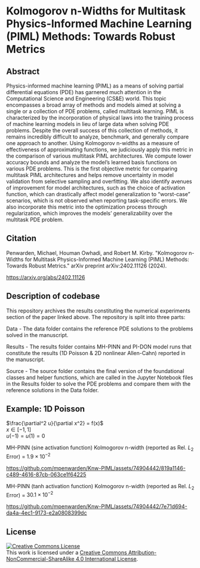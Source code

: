 # Kolmogorov n-Widths for Multitask Physics-Informed Machine Learning (PIML) Methods: Towards Robust Metrics

## Abstract

Physics-informed machine learning (PIML) as a means of solving partial differential equations (PDE) has
garnered much attention in the Computational Science and Engineering (CS&E) world. This topic encompasses a broad array of methods and models aimed at solving a single or a collection of PDE problems, called
multitask learning. PIML is characterized by the incorporation of physical laws into the training process of
machine learning models in lieu of large data when solving PDE problems. Despite the overall success of
this collection of methods, it remains incredibly difficult to analyze, benchmark, and generally compare one
approach to another. Using Kolmogorov n-widths as a measure of effectiveness of approximating functions,
we judiciously apply this metric in the comparison of various multitask PIML architectures. We compute
lower accuracy bounds and analyze the model’s learned basis functions on various PDE problems. This
is the first objective metric for comparing multitask PIML architectures and helps remove uncertainty in
model validation from selective sampling and overfitting. We also identify avenues of improvement for model
architectures, such as the choice of activation function, which can drastically affect model generalization to
“worst-case” scenarios, which is not observed when reporting task-specific errors. We also incorporate this
metric into the optimization process through regularization, which improves the models’ generalizability
over the multitask PDE problem.

## Citation

Penwarden, Michael, Houman Owhadi, and Robert M. Kirby. "Kolmogorov n-Widths for Multitask Physics-Informed Machine Learning (PIML) Methods: Towards Robust Metrics." arXiv preprint arXiv:2402.11126 (2024).

https://arxiv.org/abs/2402.11126

## Description of codebase

This repository archives the results constituting the numerical experiments section of the paper linked above. The repository is split into three parts:

Data - The data folder contains the reference PDE solutions to the problems solved in the manuscript.

Results - The results folder contains MH-PINN and PI-DON model runs that constitute the results (1D Poisson & 2D nonlinear Allen-Cahn) reported in the manuscript.

Source - The source folder contains the final version of the foundational classes and helper functions, which are called in the Jupyter Notebook files in the Results folder to solve the PDE problems and compare them with the reference solutions in the Data folder.

## Example: 1D Poisson

$\frac{\partial^2 u}{\partial x^2} = f(x)$ <br>
$x \in [-1,1]$ <br>
$u(-1) = u(1) = 0$

MH-PINN (sine activation function) Kolmogorov n-width (reported as Rel. $L_2$ Error) = $1.9 \times 10^{-2}$

https://github.com/mpenwarden/Knw-PIML/assets/74904442/819a1146-c489-4616-87cb-063ce1f64225

MH-PINN (tanh activation function) Kolmogorov n-width (reported as Rel. $L_2$ Error) = $30.1 \times 10^{-2}$

https://github.com/mpenwarden/Knw-PIML/assets/74904442/7e71d694-da4a-4ec1-9173-e2a0808399dc


## License

<a rel="license" href="http://creativecommons.org/licenses/by-nc-sa/4.0/"><img alt="Creative Commons License" style="border-width:0" src="https://i.creativecommons.org/l/by-nc-sa/4.0/88x31.png" /></a><br />This work is licensed under a <a rel="license" href="http://creativecommons.org/licenses/by-nc-sa/4.0/">Creative Commons Attribution-NonCommercial-ShareAlike 4.0 International License</a>.
